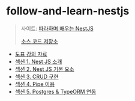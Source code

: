 # follow-and-learn-nestjs

> 사이트: [따라하며 배우는 NestJS](https://inf.run/n39u)
>
> [소스 코드 저장소](https://github.com/jaewonhimnae/nestjs-board-app)



- [도표 강의 자료](./도표%20강의%20자료)
- [섹션 1. Nest JS 소개](https://github.com/jihoonwang98/online-courses/blob/main/follow-and-learn-nestjs/%EC%A0%95%EB%A6%AC/%EC%84%B9%EC%85%98%201.%20Nest%20JS%20%EC%86%8C%EA%B0%9C.md)
- [섹션 2. Nest JS 기본 요소](https://github.com/jihoonwang98/online-courses/blob/main/follow-and-learn-nestjs/%EC%A0%95%EB%A6%AC/%EC%84%B9%EC%85%98%202.%20NestJS%20%EA%B8%B0%EB%B3%B8%20%EC%9A%94%EC%86%8C.md)
- [섹션 3. CRUD 구현](https://github.com/jihoonwang98/online-courses/blob/main/follow-and-learn-nestjs/%EC%A0%95%EB%A6%AC/%EC%84%B9%EC%85%98%203.%20CRUD%20%EA%B5%AC%ED%98%84.md)
- [섹션 4. Pipe 이용](https://github.com/jihoonwang98/online-courses/blob/main/follow-and-learn-nestjs/%EC%A0%95%EB%A6%AC/%EC%84%B9%EC%85%98%204.%20Pipe%20%EC%9D%B4%EC%9A%A9.md)
- [섹션 5. Postgres & TypeORM 연동](https://github.com/jihoonwang98/online-courses/blob/main/follow-and-learn-nestjs/%EC%A0%95%EB%A6%AC/%EC%84%B9%EC%85%98%205.%20Postgres%20%26%20TypeORM%20%EC%97%B0%EB%8F%99.md)







